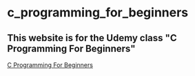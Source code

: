 # c_programming_for_beginners

## This website is for the Udemy class "C Programming For Beginners"

[C Programming For Beginners](https://www.udemy.com/course/c-programming-for-beginners-)


